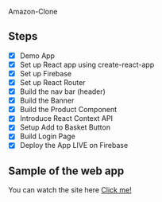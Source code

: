 Amazon-Clone

## **Steps**
- [x] Demo App
- [x] Set up React app using create-react-app
- [x] Set up Firebase
- [x] Set up React Router
- [x] Build the nav bar (header)
- [x] Build the Banner
- [x] Build the Product Component
- [x] Introduce React Context API
- [x] Setup Add to Basket Button
- [x] Build Login Page
- [x] Deploy the App LIVE on Firebase

## **Sample of the web app**
You can watch the site here [Click me!](https://amazon-application.netlify.app/)

